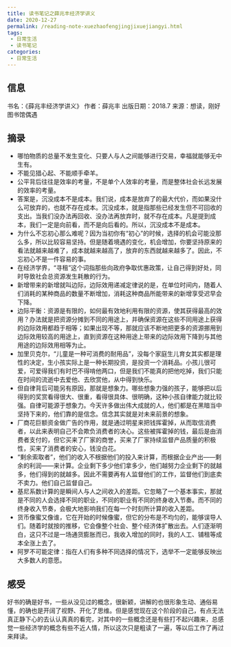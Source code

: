 ```yaml
---
title: 读书笔记之薛兆丰经济学讲义
date: 2020-12-27
permalink: /reading-note-xuezhaofengjingjixuejiangyi.html
tags:
 - 日常生活
 - 读书笔记
categories:
 - 日常生活
---
```


## 信息

书名：《薛兆丰经济学讲义》 作者：薛兆丰 出版日期：2018.7 来源：想读，刚好图书馆偶遇

## 摘录

  * 哪怕物质的总量不发生变化、只要人与人之间能够进行交易，幸福就能够无中生有。
  * 不能见猎心起、不能顺手牵羊。
  * 公平背后往往是效率的考量，不是单个人效率的考量，而是整体社会长远发展的效率的考量。
  * 答案是，沉没成本不是成本。我们说，成本是放弃了的最大代价，而如果没什么可放弃的，也就不存在成本。沉没成本，就是指那些已经发生但不可回收的支出。当我们没办法再回收、没办法再放弃时，就不存在成本。凡是提到成本，我们一定是向前看，而不是向后看的。所以，沉没成本不是成本。
  * 为什么不忘初心那么难呢？因为当初你有“初心”的时候，选择的机会可能没那么多，所以比较容易坚持。但是随着境遇的变化，机会增加，你要坚持原来的看法就越来越难了，成本就越来越高了，放弃的东西就越来越多了。因此，不忘初心不是一件容易的事。
  * 在经济学界，“寻租”这个词指那些向政府争取优惠政策，让自己得到好处，同时导致社会总资源发生耗散的行为。
  * 新增带来的新增就叫边际，边际效用递减定律说的是，在单位时间内，随着人们消耗的某种商品的数量不断增加，消耗这种商品所能带来的新增享受迟早会下降。
  * 边际平衡：资源是有限的，如何最有效地利用有限的资源，使其获得最高的效用？办法就是把资源分摊到不同的用途上，并确保资源在这些不同用途上获得的边际效用都趋于相等；如果出现不等，那就应该不断地把更多的资源挪用到边际效用较高的用途上，直到资源在这种用途上带来的边际效用下降到与其他用途的边际效用相等为止。
  * 加里贝克尔，“儿童是一种可消费的耐用品”，没每个家庭生儿育女其实都是理性的决定，生小孩实际上是一种长期投资，是投资一个消耗品。小孩儿很可爱，可爱得我们有时巴不得啃他两口，但是我们不能真的把他吃掉，我们只能在时间的流逝中去爱他、去欣赏他，从中得到快乐。
  * 但自律背后可能另有原因，那就是想象力。哪些想象力强的孩子，能够把以后得到的奖赏看得很大、很重，看得很具体、很明确，这种小孩自律能力就比较强。自律可能源于想象力。今天许多做出伟大成就的人，他们都是在黑暗当中坚持下来的，他们靠的是信念。信念其实就是对未来前景的想象。
  * 厂商花巨额资金做广告的作用，就是通过明星来把钱挥霍掉，从而取信消费者，以此来表明自己不会欺负消费者的决心。这些被挥霍掉的钱，最后是由消费者支付的，但它买来了厂家的商誉，买来了厂家持续监督产品质量的积极性，买来了消费者的安心，钱没白花。
  * “剩余索取者”，他们的收入不根据他们的投入来计算，而根据企业产出——剩余的利润——来计算。企业剩下多少他们拿多少，他们越努力企业剩下的就越多，他们得到的就越多。因此不需要再有人监督他们的工作，监督他们到底卖不卖力。他们自己监督自己。
  * 基尼系数计算的是瞬间人与人之间收入的差距。它忽略了一个基本事实，那就是不同的人会选择不同的职业，不同的职业有不同的终身收入节奏。而不同的终身收入节奏，会极大地影响我们在每一个时刻所计算的收入差距。
  * 货币像蜜又像谁，它在开始的时候像蜜，但它的分布是不均匀的，能够误导人们。随着时就按的推移，它会像整个社会、整个经济体扩散出去。人们逐渐明白，这只不过是一场通货膨胀而已，我收入增加的同时，我的人工、铺租等成本全涨上去了。
  * 阿罗不可能定律：指在人们有多种不同选择的情况下，选举不一定能够反映出大多数人的意愿。

## 感受

好书的确是好书，一些从没见过的概念，很新颖，讲解的也很形象生动、通俗易懂，的确也是开阔了视野、开化了思维。但是感觉现在这个阶段的自己，有点无法真正静下心的去认认真真的看完，对其中的一些概念还是有些打不起兴趣来，总感觉一些经济学的概念有些不近人情，所以这次只是粗读了一遍，等以后工作了再过来拜读。

